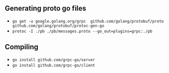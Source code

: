 ## Generating proto go files
- `go get -u google.golang.org/grpc  github.com/golang/protobuf/proto github.com/golang/protobuf/protoc-gen-go`
- `protoc -I ./pb ./pb/messages.proto --go_out=plugins=grpc:./pb`

## Compiling
- `go install github.com/grpc-go/server`
- `go install github.com/grpc-go/client`
